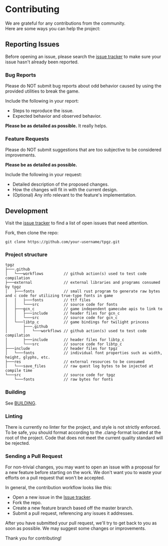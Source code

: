 # Contributing

We are grateful for any contributions from the community.<br>
Here are some ways you can help the project:

## Reporting Issues

Before opening an issue, please search the [issue tracker](https://github.com/hallcristobal/tpgz/issues) to make sure your issue hasn't already been reported.

### Bug Reports

Please do NOT submit bug reports about odd behavior caused by using the provided utilities to break the game.

Include the following in your report:

- Steps to reproduce the issue.
- Expected behavior and observed behavior.

**Please be as detailed as possible.** It really helps.

### Feature Requests

Please do NOT submit suggestions that are too subjective to be considered improvements.

**Please be as detailed as possible.**

Include the following in your request:

- Detailed description of the proposed changes.
- How the changes will fit in with the current design.
- (Optional) Any info relevant to the feature's implementation.

## Development

Visit the [issue tracker](https://github.com/hallcristobal/tpgz/issues) to find a list of open issues that need attention.

Fork, then clone the repo:

```
git clone https://github.com/your-username/tpgz.git
```

### Project structure

```
tpgz
├───.github
│   └───workflows         // github action(s) used to test code compilation
├───external              // external libraries and programs consumed by tpgz
│   ├───fonts             // small rust program to generate raw bytes and c code for utilizing true-type fonts in game
│   │   ├───fonts         // ttf files
│   │   └───src           // source code for fonts
│   ├───gcn_c             // game independent gamecube apis to link to
│   │   ├───include       // header files for gcn_c
│   │   └───src           // source code for gcn_c
│   └───libtp_c           // game bindings for twilight princess
│       ├───.github
│       │   └───workflows // github action(s) used to test code compilation
│       ├───include       // header files for libtp_c
│       └───src           // source code for libtp_c
├───include               // header files for tpgz
│   └───fonts             // individual font properties such as width, height, glyphs, etc.
├───res                   // external resources to be consumed
│   └───save_files        // raw quest log bytes to be injected at compile time
└───src                   // source code for tpgz
    └───fonts             // raw bytes for fonts
```

### Building

See [BUILDING](./BUILDING.md).

### Linting

There is currently no linter for the project, and style is not strictly enforced.
To be safe, you should format according to the .clang-format located at the root of the project.
Code that does not meet the current quality standard will be rejected.

### Sending a Pull Request

For non-trivial changes, you may want to open an issue with a proposal for a new feature before starting on the work.
We don't want you to waste your efforts on a pull request that won't be accepted.

In general, the contribution workflow looks like this:

- Open a new issue in the [Issue tracker](https://github.com/hallcristobal/tpgz/issues).
- Fork the repo.
- Create a new feature branch based off the master branch.
- Submit a pull request, referencing any issues it addresses.

After you have submitted your pull request, we'll try to get back to you as soon as possible.
We may suggest some changes or improvements.

Thank you for contributing!
